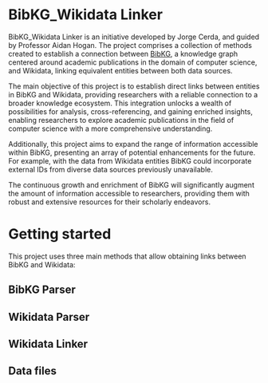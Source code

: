 # BibKG_Wikidata Linker

BibKG_Wikidata Linker is an initiative developed by Jorge Cerda, and guided by Professor Aidan Hogan. 
The project comprises a collection of methods created to establish a connection between [BibKG](https://bibkg.imfd.cl/), a knowledge graph centered around academic publications in the domain of computer science, and Wikidata, linking equivalent entities between both data sources.

The main objective of this project is to establish direct links between entities in BibKG and Wikidata, providing researchers with a reliable connection to a broader knowledge ecosystem. This integration unlocks a wealth of possibilities for analysis, cross-referencing, and gaining enriched insights, enabling researchers to explore academic publications in the field of computer science with a more comprehensive understanding.

Additionally, this project aims to expand the range of information accessible within BibKG, presenting an array of potential enhancements for the future. For example, with the data from Wikidata entities BibKG could incorporate external IDs from diverse data sources previously unavailable. 

The continuous growth and enrichment of BibKG will significantly augment the amount of information accessible to researchers, providing them with robust and extensive resources for their scholarly endeavors.

# Getting started

This project uses three main methods that allow obtaining links between BibKG and Wikidata:

## BibKG Parser



## Wikidata Parser



## Wikidata Linker



## Data files


